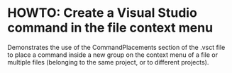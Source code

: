 HOWTO: Create a Visual Studio command in the file context menu
==============================================================

Demonstrates the use of the CommandPlacements section of the .vsct file to place a command inside a new group on the context menu of a file or multiple files (belonging to the same project, or to different projects).